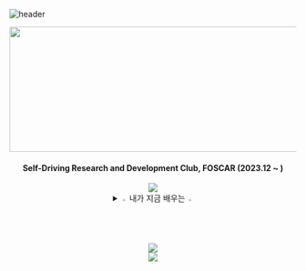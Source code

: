 ![header](https://capsule-render.vercel.app/api?type=shark)
<p align="center">
  <img src="https://github.com/jeongahn/jeongahn/assets/54920329/7127f384-c77b-47a6-aaa9-5de4d4d7e983" width="650" height="220">
</p>

<div align="center">   
  <h4>Self-Driving Research and Development Club, FOSCAR (2023.12 ~ )</h4>
</div>

<div align="center">
  <img src="https://capsule-render.vercel.app/api?type=waving&color=%23000000&height=200&section=header" />
</div>

<details align="center">
  <summary>
    <img src="https://raw.githubusercontent.com/Tarikul-Islam-Anik/Animated-Fluent-Emojis/master/Emojis/Hand%20gestures/Eyes.png" alt="Eyes" width="2%" /> 내가 지금 배우는 
    <img src="https://raw.githubusercontent.com/Tarikul-Islam-Anik/Animated-Fluent-Emojis/master/Emojis/Hand%20gestures/Eyes.png" alt="Eyes" width="2%" />
  </summary>
  <br>
  <img src="https://img.shields.io/badge/C++-00599C?style=for-the-badge&logo=cplusplus&logoColor=white"/> &nbsp;
  <img src="https://img.shields.io/badge/Java-007396?style=for-the-badge&logo=Java&logoColor=white"/> &nbsp;
  <img src="https://img.shields.io/badge/Python-3766AB?style=for-the-badge&logo=Python&logoColor=white"/> &nbsp;
</details>
<div align="center">
  <a href="s">
    <img src="https://github-readme-stats.vercel.app/api/top-langs/?username=suyamg&exclude_repo=dkssud8150.github.io&layout=compact&theme=tokyonight" />
  </a>
</div>

<div align="center">
  <img src="https://capsule-render.vercel.app/api?type=waving&color=gradient&height=120&animation=fadeIn&section=footer&text=🚗🚘🚛&fontAlign=70" />
</div>
